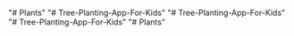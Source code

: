 "# Plants" 
"# Tree-Planting-App-For-Kids" 
"# Tree-Planting-App-For-Kids" 
"# Tree-Planting-App-For-Kids" 
"# Plants" 
